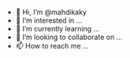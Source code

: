 - 👋 Hi, I’m @mahdikaky
- 👀 I’m interested in ...
- 🌱 I’m currently learning ...
- 💞️ I’m looking to collaborate on ...
- 📫 How to reach me ...

<!---
mahdikaky/mahdikaky is a ✨ special ✨ repository because its `README.md` (this file) appears on your GitHub profile.
You can click the Preview link to take a look at your changes.
--->
